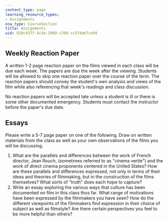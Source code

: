 ```yaml
---
content_type: page
learning_resource_types:
- Assignments
ocw_type: CourseSection
title: Assignments
uid: 928c437f-4c3e-3960-c760-cc5f4a6fce94
---
```


Weekly Reaction Paper
---------------------

A written 1-2 page reaction paper on the films viewed in each class will be due each week. The papers are due the week after the viewing. Students will be allowed to skip one reaction paper over the course of the term. The reaction papers should convey the student's own analysis and views of the film while also referencing that week's readings and class discussion.

No reaction papers will be accepted late unless a student is ill or there is some other documented emergency. Students must contact the instructor before the paper's due date.

Essays
------

Please write a 5-7 page paper on one of the following. Draw on written materials from the class as well as your own observations of the films you will be discussing.

1.  What are the parallels and differences between the work of French director, Jean Rouch, (sometimes referred to as "cinema verite") and the work of direct cinema proponents centered in the United States? How are these parallels and differences expressed, not only in terms of their ideas and theories of filmmaking, but in the construction of the films themselves? What sorts of "truth" does each hope to capture?
2.  Write an essay exploring the various ways that culture has been documented on film in this class thus far. What range of motivations have been expressed by the filmmakers you have seen? How do the different viewpoints of the filmmakers find expression in their choice of subject as well as filmstyle? Are there certain perspectives you feel to be more helpful than others?